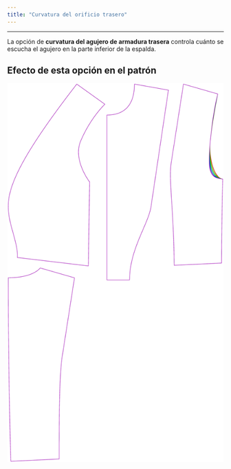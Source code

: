 ```yaml
---
title: "Curvatura del orificio trasero"
---
```


***

La opción de **curvatura del agujero de armadura trasera** controla cuánto se escucha el agujero en la parte inferior de la espalda.

## Efecto de esta opción en el patrón

![Esta imagen muestra el efecto de esta opción al superponer varias variantes que tienen un valor diferente para esta opción](noble_backarmholecurvature_sample.svg "Efecto de esta opción en el patrón")
